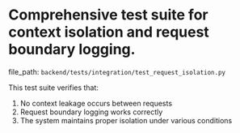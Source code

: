 # Comprehensive test suite for context isolation and request boundary logging.

  file_path: `backend/tests/integration/test_request_isolation.py`

This test suite verifies that:
1. No context leakage occurs between requests
2. Request boundary logging works correctly
3. The system maintains proper isolation under various conditions
